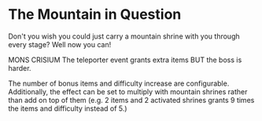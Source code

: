 # The Mountain in Question
Don't you wish you could just carry a mountain shrine with you through every stage? Well now you can!

MONS CRISIUM
The teleporter event grants extra items BUT the boss is harder.

The number of bonus items and difficulty increase are configurable.
Additionally, the effect can be set to multiply with mountain shrines rather than add on top of them (e.g. 2 items and 2 activated shrines grants 9 times the items and difficulty instead of 5.)